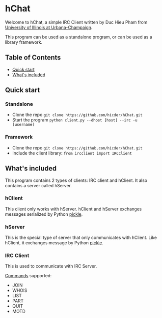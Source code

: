 hChat
=====

Welcome to hChat, a simple IRC Client written by Duc Hieu Pham from [University
of Illinois at Urbana-Champaign](http://illinois.edu).

This program can be used as a standalone program, or can be used as a library
framework.

## Table of Contents
- [Quick start](#quick-start)
- [What's included](#whats-included)

## Quick start
### Standalone
- Clone the repo `git clone https://github.com/hicder/hChat.git`
- Start the program `python client.py --dhost [host] --irc -u [username]`

### Framework
- Clone the repo `git clone https://github.com/hicder/hChat.git`
- Include the client library: `from ircclient import IRCClient`

## What's included

This program contains 2 types of clients: IRC client and hClient. It also
contains a server called hServer.

### hClient

This client only works with hServer. hClient and hServer exchanges messages
serialized by Python [pickle](https://docs.python.org/2/library/pickle.html).

### hServer

This is the special type of server that only communicates with hClient. Like
hClient, it exchanges message by Python [pickle](https://docs.python.org/2/library/pickle.html).

### IRC Client

This is used to communicate with IRC Server.

[Commands](http://en.wikipedia.org/wiki/List_of_Internet_Relay_Chat_commands) supported:
- JOIN
- WHOIS
- LIST
- PART
- QUIT
- MOTD